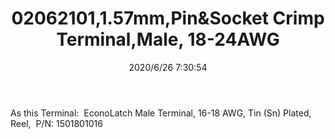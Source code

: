 ﻿---
layout: post 
title: 02062101,1.57mm,Pin&Socket Crimp Terminal,Male, 18-24AWG
tags: 1625
categories: housing-terminal
overview: 1.57mm Diameter, Standard .062" Pin and Socket Crimp Terminal, Series 1560, Male, with Tin (Sn) Plated Brass Contact, 18-24 AWG, Reel
series: 1625
part_number: 02062101
thumb_img: static/202006/337-thumb-20200626153217.jpg
small_img: static/202006/337-20200626153217.jpg
date: 2020/6/26 7:30:54
---


As this Terminal:&nbsp; EconoLatch Male Terminal, 16-18 AWG, Tin (Sn) Plated, Reel,&nbsp; P/N: 1501801016
